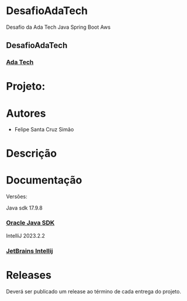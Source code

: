 # DesafioAdaTech
Desafio da Ada Tech Java Spring Boot Aws

<h2>DesafioAdaTech</h2>
<h3><a href= "https://ada.tech/">Ada Tech</a></h3>

# Projeto: 

# Autores

* Felipe Santa Cruz Simão


# Descrição


# Documentação

Versões:
<p>Java sdk 17.9.8 <h3><a href= "https://www.oracle.com/java/technologies/javase/jdk17-archive-downloads.html">Oracle Java SDK</a></h3></p>
<p>IntelliJ 2023.2.2 <h3><a href= "[https://www.jetbrains.com/pt-br/idea/download/?section=windows]">JetBrains Intellij</a></h3></p>


# Releases

Deverá ser publicado um release ao término de cada entrega do projeto.

